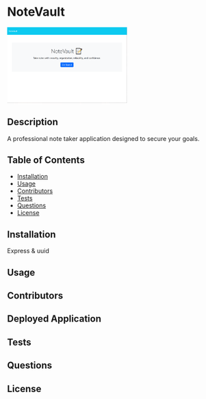 # NoteVault
<img src="./Develop/public/assets/images/Application.PNG" width="280">

## Description
A professional note taker application designed to secure your goals.

## Table of Contents
* [Installation](#installation)
* [Usage](#usage)
* [Contributors](#contributors)
* [Tests](#tests)
* [Questions](#questions)
* [License](#license)

## Installation
Express & uuid
## Usage

## Contributors

## Deployed Application

## Tests

## Questions

## License
